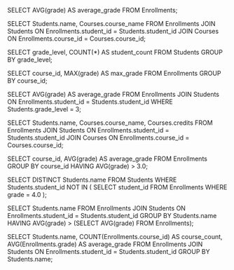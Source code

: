 SELECT AVG(grade) AS average_grade
FROM Enrollments;

SELECT Students.name, Courses.course_name
FROM Enrollments
JOIN Students ON Enrollments.student_id = Students.student_id
JOIN Courses ON Enrollments.course_id = Courses.course_id;

SELECT grade_level, COUNT(*) AS student_count
FROM Students
GROUP BY grade_level;

SELECT course_id, MAX(grade) AS max_grade
FROM Enrollments
GROUP BY course_id;

SELECT AVG(grade) AS average_grade
FROM Enrollments
JOIN Students ON Enrollments.student_id = Students.student_id
WHERE Students.grade_level = 3;

SELECT Students.name, Courses.course_name, Courses.credits
FROM Enrollments
JOIN Students ON Enrollments.student_id = Students.student_id
JOIN Courses ON Enrollments.course_id = Courses.course_id;

SELECT course_id, AVG(grade) AS average_grade
FROM Enrollments
GROUP BY course_id
HAVING AVG(grade) > 3.0;

SELECT DISTINCT Students.name
FROM Students
WHERE Students.student_id NOT IN (
    SELECT student_id
    FROM Enrollments
    WHERE grade = 4.0
);

SELECT Students.name
FROM Enrollments
JOIN Students ON Enrollments.student_id = Students.student_id
GROUP BY Students.name
HAVING AVG(grade) > (SELECT AVG(grade) FROM Enrollments);

SELECT Students.name, COUNT(Enrollments.course_id) AS course_count, AVG(Enrollments.grade) AS average_grade
FROM Enrollments
JOIN Students ON Enrollments.student_id = Students.student_id
GROUP BY Students.name;
